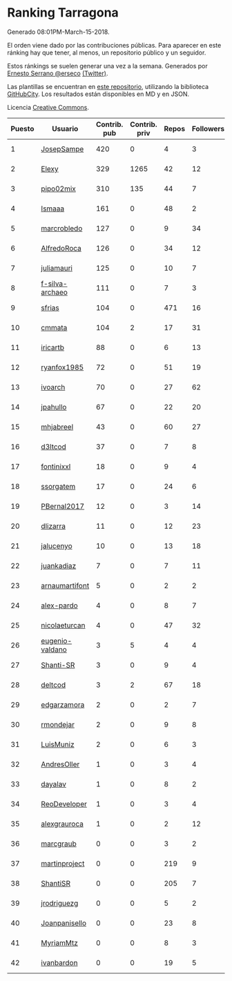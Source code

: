 # Ranking Tarragona

Generado 08:01PM-March-15-2018.

El orden viene dado por las contribuciones públicas. Para aparecer en este ránking hay que tener, al menos, un repositorio público y un seguidor.

Estos ránkings se suelen generar una vez a la semana. Generados por [Ernesto Serrano @erseco](https://github.com/erseco/) [(Twitter)](https://twitter.com/erseco).

Las plantillas se encuentran en [este repositorio](https://github.com/iblancasa/GH-Spanish-Ranking), utilizando la biblioteca [GitHubCity](https://github.com/iblancasa/GitHubCity). Los resultados están disponibles en MD y en JSON.

Licencia [Creative Commons](https://creativecommons.org/licenses/by/4.0/).

| Puesto   |  Usuario  | Contrib. pub | Contrib. priv |Repos| Followers | Desde |  Avatar  |
|----------|-----------|--------------|---------------|-----|-----------|-------|----------|
|1|[JosepSampe](https://github.com/JosepSampe)|420|0|4|3|2015-01-08|![JosepSampe](https://avatars0.githubusercontent.com/u/10448186)|
|2|[Elexy](https://github.com/Elexy)|329|1265|42|12|2010-10-14|![Elexy](https://avatars2.githubusercontent.com/u/439063)|
|3|[pipo02mix](https://github.com/pipo02mix)|310|135|44|7|2011-07-03|![pipo02mix](https://avatars2.githubusercontent.com/u/892157)|
|4|[Ismaaa](https://github.com/Ismaaa)|161|0|48|2|2016-09-16|![Ismaaa](https://avatars0.githubusercontent.com/u/22240843)|
|5|[marcrobledo](https://github.com/marcrobledo)|127|0|9|34|2015-09-19|![marcrobledo](https://avatars0.githubusercontent.com/u/14358263)|
|6|[AlfredoRoca](https://github.com/AlfredoRoca)|126|0|34|12|2014-08-15|![AlfredoRoca](https://avatars2.githubusercontent.com/u/8455554)|
|7|[juliamauri](https://github.com/juliamauri)|125|0|10|7|2013-11-28|![juliamauri](https://avatars0.githubusercontent.com/u/6062402)|
|8|[f-silva-archaeo](https://github.com/f-silva-archaeo)|111|0|7|3|2016-05-04|![f-silva-archaeo](https://avatars3.githubusercontent.com/u/19189330)|
|9|[sfrias](https://github.com/sfrias)|104|0|471|16|2012-05-06|![sfrias](https://avatars2.githubusercontent.com/u/1711545)|
|10|[cmmata](https://github.com/cmmata)|104|2|17|31|2013-04-22|![cmmata](https://avatars1.githubusercontent.com/u/4223148)|
|11|[iricartb](https://github.com/iricartb)|88|0|6|13|2016-07-19|![iricartb](https://avatars2.githubusercontent.com/u/20545552)|
|12|[ryanfox1985](https://github.com/ryanfox1985)|72|0|51|19|2011-10-26|![ryanfox1985](https://avatars2.githubusercontent.com/u/1152728)|
|13|[ivoarch](https://github.com/ivoarch)|70|0|27|62|2011-03-18|![ivoarch](https://avatars3.githubusercontent.com/u/677124)|
|14|[jpahullo](https://github.com/jpahullo)|67|0|22|20|2012-07-26|![jpahullo](https://avatars3.githubusercontent.com/u/2048296)|
|15|[mhjabreel](https://github.com/mhjabreel)|43|0|60|27|2014-10-08|![mhjabreel](https://avatars1.githubusercontent.com/u/9088025)|
|16|[d3ltcod](https://github.com/d3ltcod)|37|0|7|8|2017-12-11|![d3ltcod](https://avatars1.githubusercontent.com/u/34439264)|
|17|[fontinixxl](https://github.com/fontinixxl)|18|0|9|4|2013-07-24|![fontinixxl](https://avatars0.githubusercontent.com/u/5080665)|
|18|[ssorgatem](https://github.com/ssorgatem)|17|0|24|6|2009-07-23|![ssorgatem](https://avatars2.githubusercontent.com/u/108138)|
|19|[PBernal2017](https://github.com/PBernal2017)|12|0|3|14|2017-02-23|![PBernal2017](https://avatars0.githubusercontent.com/u/25979373)|
|20|[dlizarra](https://github.com/dlizarra)|11|0|12|23|2015-04-12|![dlizarra](https://avatars2.githubusercontent.com/u/11906353)|
|21|[jalucenyo](https://github.com/jalucenyo)|10|0|13|18|2012-04-06|![jalucenyo](https://avatars1.githubusercontent.com/u/1618926)|
|22|[juankadiaz](https://github.com/juankadiaz)|7|0|7|11|2013-10-04|![juankadiaz](https://avatars2.githubusercontent.com/u/5609996)|
|23|[arnaumartifont](https://github.com/arnaumartifont)|5|0|2|2|2014-11-07|![arnaumartifont](https://avatars1.githubusercontent.com/u/9613200)|
|24|[alex-pardo](https://github.com/alex-pardo)|4|0|8|7|2012-09-19|![alex-pardo](https://avatars0.githubusercontent.com/u/2378470)|
|25|[nicolaeturcan](https://github.com/nicolaeturcan)|4|0|47|32|2014-04-10|![nicolaeturcan](https://avatars3.githubusercontent.com/u/7248811)|
|26|[eugenio-valdano](https://github.com/eugenio-valdano)|3|5|4|4|2014-03-12|![eugenio-valdano](https://avatars2.githubusercontent.com/u/6929185)|
|27|[Shanti-SR](https://github.com/Shanti-SR)|3|0|9|4|2014-11-12|![Shanti-SR](https://avatars0.githubusercontent.com/u/9694646)|
|28|[deltcod](https://github.com/deltcod)|3|2|67|18|2015-09-22|![deltcod](https://avatars1.githubusercontent.com/u/14791993)|
|29|[edgarzamora](https://github.com/edgarzamora)|2|0|2|7|2013-05-02|![edgarzamora](https://avatars3.githubusercontent.com/u/4320475)|
|30|[rmondejar](https://github.com/rmondejar)|2|0|9|8|2008-06-20|![rmondejar](https://avatars1.githubusercontent.com/u/14419)|
|31|[LuisMuniz](https://github.com/LuisMuniz)|2|0|6|3|2014-07-18|![LuisMuniz](https://avatars0.githubusercontent.com/u/8201284)|
|32|[AndresOller](https://github.com/AndresOller)|1|0|3|4|2013-07-06|![AndresOller](https://avatars1.githubusercontent.com/u/4953625)|
|33|[dayalav](https://github.com/dayalav)|1|0|8|2|2013-06-10|![dayalav](https://avatars2.githubusercontent.com/u/4660940)|
|34|[ReoDeveloper](https://github.com/ReoDeveloper)|1|0|3|4|2013-01-20|![ReoDeveloper](https://avatars2.githubusercontent.com/u/3322211)|
|35|[alexgrauroca](https://github.com/alexgrauroca)|1|0|2|12|2013-07-31|![alexgrauroca](https://avatars3.githubusercontent.com/u/5131860)|
|36|[marcgraub](https://github.com/marcgraub)|0|0|3|2|2012-10-02|![marcgraub](https://avatars3.githubusercontent.com/u/2468006)|
|37|[martinproject](https://github.com/martinproject)|0|0|219|9|2008-06-13|![martinproject](https://avatars0.githubusercontent.com/u/13601)|
|38|[ShantiSR](https://github.com/ShantiSR)|0|0|205|7|2013-01-16|![ShantiSR](https://avatars3.githubusercontent.com/u/3288528)|
|39|[jrodriguezg](https://github.com/jrodriguezg)|0|0|5|2|2013-02-05|![jrodriguezg](https://avatars1.githubusercontent.com/u/3486118)|
|40|[Joanpanisello](https://github.com/Joanpanisello)|0|0|23|8|2013-09-20|![Joanpanisello](https://avatars1.githubusercontent.com/u/5502417)|
|41|[MyriamMtz](https://github.com/MyriamMtz)|0|0|8|3|2013-11-25|![MyriamMtz](https://avatars3.githubusercontent.com/u/6032560)|
|42|[ivanbardon](https://github.com/ivanbardon)|0|0|19|5|2013-10-30|![ivanbardon](https://avatars3.githubusercontent.com/u/5808889)|
